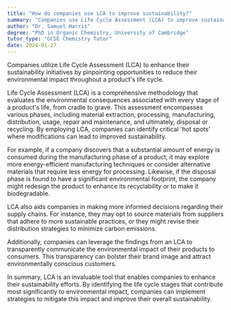 ```yaml
---
title: "How do companies use LCA to improve sustainability?"
summary: "Companies use Life Cycle Assessment (LCA) to improve sustainability by identifying areas where they can reduce environmental impact throughout a product's life cycle."
author: "Dr. Samuel Harris"
degree: "PhD in Organic Chemistry, University of Cambridge"
tutor_type: "GCSE Chemistry Tutor"
date: 2024-01-27
---
```


Companies utilize Life Cycle Assessment (LCA) to enhance their sustainability initiatives by pinpointing opportunities to reduce their environmental impact throughout a product's life cycle.

Life Cycle Assessment (LCA) is a comprehensive methodology that evaluates the environmental consequences associated with every stage of a product's life, from cradle to grave. This assessment encompasses various phases, including material extraction, processing, manufacturing, distribution, usage, repair and maintenance, and ultimately, disposal or recycling. By employing LCA, companies can identify critical 'hot spots' where modifications can lead to improved sustainability.

For example, if a company discovers that a substantial amount of energy is consumed during the manufacturing phase of a product, it may explore more energy-efficient manufacturing techniques or consider alternative materials that require less energy for processing. Likewise, if the disposal phase is found to have a significant environmental footprint, the company might redesign the product to enhance its recyclability or to make it biodegradable.

LCA also aids companies in making more informed decisions regarding their supply chains. For instance, they may opt to source materials from suppliers that adhere to more sustainable practices, or they might revise their distribution strategies to minimize carbon emissions.

Additionally, companies can leverage the findings from an LCA to transparently communicate the environmental impact of their products to consumers. This transparency can bolster their brand image and attract environmentally conscious customers.

In summary, LCA is an invaluable tool that enables companies to enhance their sustainability efforts. By identifying the life cycle stages that contribute most significantly to environmental impact, companies can implement strategies to mitigate this impact and improve their overall sustainability.
    